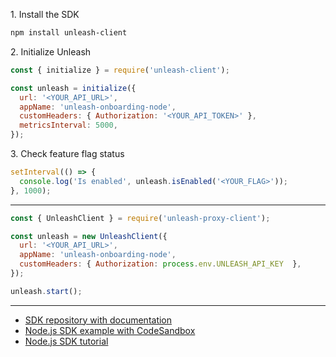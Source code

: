 1\. Install the SDK
```sh
npm install unleash-client
```

2\. Initialize Unleash
```js
const { initialize } = require('unleash-client');

const unleash = initialize({
  url: '<YOUR_API_URL>',
  appName: 'unleash-onboarding-node',
  customHeaders: { Authorization: '<YOUR_API_TOKEN>' },
  metricsInterval: 5000,
});
```

3\. Check feature flag status
```js
setInterval(() => {
  console.log('Is enabled', unleash.isEnabled('<YOUR_FLAG>'));
}, 1000);
```

---
```js
const { UnleashClient } = require('unleash-proxy-client');

const unleash = new UnleashClient({
  url: '<YOUR_API_URL>',
  appName: 'unleash-onboarding-node',
  customHeaders: { Authorization: process.env.UNLEASH_API_KEY  },
});

unleash.start();
```

---
- [SDK repository with documentation](https://github.com/Unleash/unleash-client-node)
- [Node.js SDK example with CodeSandbox](https://github.com/Unleash/unleash-sdk-examples/tree/main/JavaScript)
- [Node.js SDK tutorial](https://dev.to/reeshee/how-to-implement-feature-flags-in-nodejs-using-unleash-3907)
